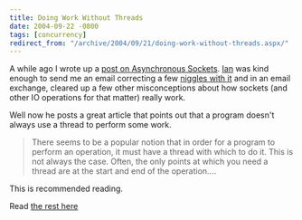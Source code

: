 ```yaml
---
title: Doing Work Without Threads
date: 2004-09-22 -0800
tags: [concurrency]
redirect_from: "/archive/2004/09/21/doing-work-without-threads.aspx/"
---
```


A while ago I wrote up a [post on Asynchronous
Sockets](https://haacked.com/archive/2004/08/06/882.aspx).
[Ian](http://www.interact-sw.co.uk/iangblog/) was kind enough to send me
an email correcting a few [niggles with
it](https://haacked.com/archive/0001/01/01/895.aspx) and in an email
exchange, cleared up a few other misconceptions about how sockets (and
other IO operations for that matter) really work.

Well now he posts a great article that points out that a program doesn't
always use a thread to perform some work.

> There seems to be a popular notion that in order for a program to
> perform an operation, it must have a thread with which to do it. This
> is not always the case. Often, the only points at which you need a
> thread are at the start and end of the operation....

This is recommended reading.

Read [the rest
here](http://www.interact-sw.co.uk/iangblog/2004/09/23/threadless)

